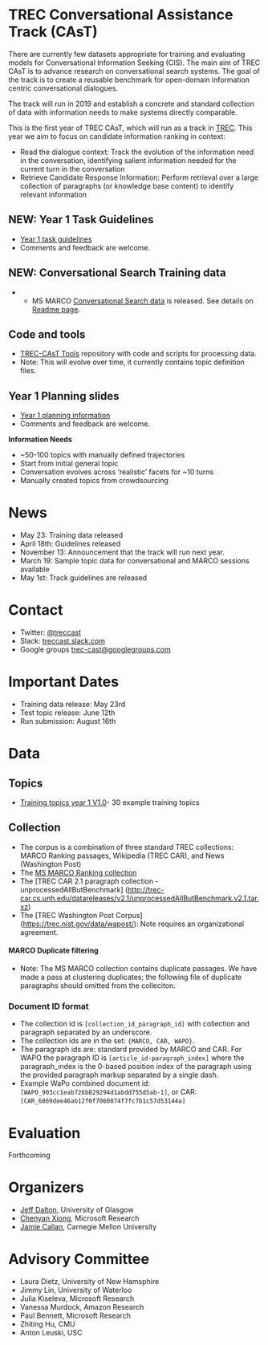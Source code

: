 # TREC Conversational Assistance Track (CAsT) 

There are currently few datasets appropriate for training and evaluating models for Conversational Information Seeking (CIS). The main aim of TREC CAsT is to advance research on conversational search systems. The goal of the track is to create a reusable benchmark for open-domain information centric conversational dialogues. 

The track will run in 2019 and establish a concrete and standard collection of data with information needs to make systems directly comparable. 

This is the first year of TREC CAsT, which will run as a track in [TREC](https://trec.nist.gov/). This year we aim to focus on candidate information ranking in context:
* Read the dialogue context: Track the evolution of the information need in the conversation, identifying salient information needed for the current turn in the conversation
* Retrieve Candidate Response Information: Perform retrieval over a large collection of paragraphs (or knowledge base content) to identify relevant information

## NEW: Year 1 Task Guidelines
* [Year 1 task guidelines](https://docs.google.com/document/d/1SH6UdZ9xQUZzhxnCzlsJvXtPEUCuiow5MXlrsA22pKs/edit?usp=sharing)
* Comments and feedback are welcome.

## NEW: Conversational Search Training data
*  - MS MARCO [Conversational Search data](http://www.msmarco.org/dataset.aspx) is released.  See details on [Readme page](https://github.com/dfcf93/MSMARCO/blob/master/ConversationalSearch/README.md).

## Code and tools
* [TREC-CAsT Tools](https://github.com/gla-ial/trec-cast-tools) repository with code and scripts for processing data. 
* Note: This will evolve over time, it currently contains topic definition files. 

## Year 1 Planning slides 
* [Year 1 planning information](https://docs.google.com/presentation/d/1z053BrUeozwTtDEimX4t1ik0Mc5eTl5rTct53mAKd4s/edit?usp=sharing)
* Comments and feedback are welcome.

**Information Needs**
* ~50-100 topics with manually defined trajectories
* Start from initial general topic
* Conversation evolves across ‘realistic’ facets for ~10 turns 
* Manually created topics from crowdsourcing

# News
 - May 23: Training data released
 - April 18th: Guidelines released
 - November 13: Announcement that the track will run next year. 
 - March 19: Sample topic data for conversational and MARCO sessions available
 - May 1st: Track guidelines are released


# Contact
* Twitter: [@treccast](https://twitter.com/treccast)
* Slack: [treccast.slack.com](https://join.slack.com/t/treccast/shared_invite/enQtNDgwOTE0NTY3MDQyLTljNTM0YmZmYzY0NzJiODNiYWYyMmZjMGRmZTNlNTZlZGVhY2JiNzlkMjc0ODc3NjU0NzkzMTlhYzFmNWFkNTk)
* Google groups [trec-cast@googlegroups.com](https://groups.google.com/forum/#!forum/trec-cast)

# Important Dates
* Training data release: May 23rd
* Test topic release: June 12th
* Run submission: August 16th

# Data

## Topics
 * [Training topics year 1 V1.0](./data/training/train_topics_v1.0.txt)- 30 example training topics

## Collection
 * The corpus is a combination of three standard TREC collections: MARCO Ranking passages, Wikipedia (TREC CAR), and News (Washington Post)
 * The [MS MARCO Ranking collection](https://msmarco.blob.core.windows.net/msmarcoranking/collectiontar.gz)
 * The [TREC CAR 2.1 paragraph collection - unprocessedAllButBenchmark] (http://trec-car.cs.unh.edu/datareleases/v2.1/unprocessedAllButBenchmark.v2.1.tar.xz)
 * The [TREC Washington Post Corpus] (https://trec.nist.gov/data/wapost/): Note requires an organizational agreement.
 
 #### MARCO Duplicate filtering
 * Note: The MS MARCO collection contains duplicate passages.  We have made a pass at clustering duplicates; the following file of duplicate paragraphs should omitted from the colleciton.
 
 ### Document ID format
 * The collection id is `[collection_id_paragraph_id]` with collection and paragraph separated by an underscore.
 * The collection ids are in the set: `{MARCO, CAR, WAPO}`. 
 * The paragraph ids are: standard provided by MARCO and CAR. For WAPO the paragraph ID is `[article_id-paragraph_index]` where the paragraph_index is the 0-based position index of the paragraph using the provided paragraph markup separated by a single dash. 
 * Example WaPo combined document id: `[WAPO_903cc1eab726b829294d1abdd755d5ab-1]`, or CAR: `[CAR_6869dee46ab12f0f7060874f7fc7b1c57d53144a]`
 


# Evaluation 
Forthcoming

# Organizers
 * [Jeff Dalton](http://www.dcs.gla.ac.uk/~jeff/), University of Glasgow
 * [Chenyan Xiong](https://www.linkedin.com/in/chenyan-xiong-4a103257/), Microsoft Research
 * [Jamie Callan](http://www.cs.cmu.edu/~callan/), Carnegie Mellon University
 
# Advisory Committee
  * Laura Dietz, University of New Hamsphire
  * Jimmy Lin, University of Waterloo
  * Julia Kiseleva, Microsoft Research
  * Vanessa Murdock, Amazon Research
  * Paul Bennett, Microsoft Research
  * Zhiting Hu, CMU
  * Anton Leuski, USC

